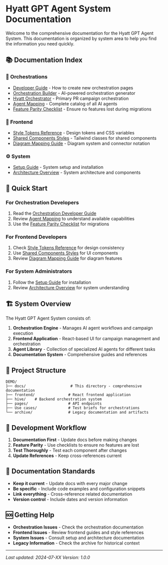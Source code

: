 # Hyatt GPT Agent System Documentation

Welcome to the comprehensive documentation for the Hyatt GPT Agent System. This documentation is organized by system area to help you find the information you need quickly.

## 📚 Documentation Index

### 🎯 Orchestrations

- [Developer Guide](./orchestrations/ORCHESTRATION_DEVELOPER_GUIDE.md) - How to create new orchestration pages
- [Orchestration Builder](./orchestrations/OrchestrationBuilder.md) - AI-powered orchestration generator
- [Hyatt Orchestrator](./orchestrations/HyattOrchestrator.md) - Primary PR campaign orchestration
- [Agent Mapping](./orchestrations/AgentMapping.md) - Complete catalog of all AI agents
- [Feature Parity Checklist](./orchestrations/FeatureParityChecklist.md) - Ensure no features lost during migrations

### 🎨 Frontend

- [Style Tokens Reference](./frontend/STYLE_TOKENS_REFERENCE.md) - Design tokens and CSS variables
- [Shared Components Styles](./frontend/SHARED_COMPONENTS_STYLES.md) - Tailwind classes for shared components
- [Diagram Mapping Guide](./frontend/DIAGRAM_MAPPING_GUIDE.md) - Diagram system and connector notation

### ⚙️ System

- [Setup Guide](./system/setup.md) - System setup and installation
- [Architecture Overview](./system/architecture.md) - System architecture and components

## 🚀 Quick Start

### For Orchestration Developers

1. Read the [Orchestration Developer Guide](./orchestrations/ORCHESTRATION_DEVELOPER_GUIDE.md)
2. Review [Agent Mapping](./orchestrations/AgentMapping.md) to understand available capabilities
3. Use the [Feature Parity Checklist](./orchestrations/FeatureParityChecklist.md) for migrations

### For Frontend Developers

1. Check [Style Tokens Reference](./frontend/STYLE_TOKENS_REFERENCE.md) for design consistency
2. Use [Shared Components Styles](./frontend/SHARED_COMPONENTS_STYLES.md) for UI components
3. Review [Diagram Mapping Guide](./frontend/DIAGRAM_MAPPING_GUIDE.md) for diagram features

### For System Administrators

1. Follow the [Setup Guide](./system/setup.md) for installation
2. Review [Architecture Overview](./system/architecture.md) for system understanding

## 🏗️ System Overview

The Hyatt GPT Agent System consists of:

1. **Orchestration Engine** - Manages AI agent workflows and campaign execution
2. **Frontend Application** - React-based UI for campaign management and orchestration
3. **Agent Library** - Collection of specialized AI agents for different tasks
4. **Documentation System** - Comprehensive guides and references

## 📁 Project Structure

```
DEMO/
├── docs/                    # This directory - comprehensive documentation
├── frontend/               # React frontend application
├── hive/    # Backend orchestration system
├── pages/                  # API endpoints
├── Use cases/              # Test briefs for orchestrations
└── archive/                # Legacy documentation and artifacts
```

## 🔄 Development Workflow

1. **Documentation First** - Update docs before making changes
2. **Feature Parity** - Use checklists to ensure no features are lost
3. **Test Thoroughly** - Test each component after changes
4. **Update References** - Keep cross-references current

## 📝 Documentation Standards

- **Keep it current** - Update docs with every major change
- **Be specific** - Include code examples and configuration snippets
- **Link everything** - Cross-reference related documentation
- **Version control** - Include dates and version information

## 🆘 Getting Help

- **Orchestration Issues** - Check the orchestration documentation
- **Frontend Issues** - Review frontend guides and style references
- **System Issues** - Consult setup and architecture documentation
- **Legacy Information** - Check the archive for historical context

---

_Last updated: 2024-07-XX_
_Version: 1.0.0_
